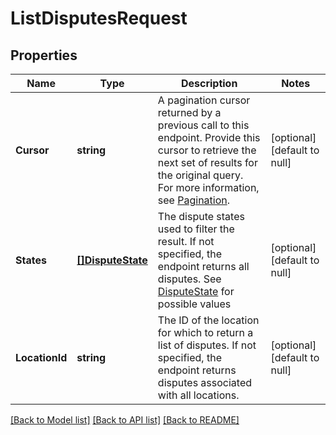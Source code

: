 # ListDisputesRequest

## Properties

 Name           | Type                                  | Description                                                                                                                                                                                                                                             | Notes                        
----------------|---------------------------------------|---------------------------------------------------------------------------------------------------------------------------------------------------------------------------------------------------------------------------------------------------------|------------------------------
 **Cursor**     | **string**                            | A pagination cursor returned by a previous call to this endpoint. Provide this cursor to retrieve the next set of results for the original query. For more information, see [Pagination](https://developer.squareup.com/docs/basics/api101/pagination). | [optional] [default to null] 
 **States**     | [**[]DisputeState**](DisputeState.md) | The dispute states used to filter the result. If not specified, the endpoint returns all disputes. See [DisputeState](#type-disputestate) for possible values                                                                                           | [optional] [default to null] 
 **LocationId** | **string**                            | The ID of the location for which to return a list of disputes. If not specified, the endpoint returns disputes associated with all locations.                                                                                                           | [optional] [default to null] 

[[Back to Model list]](../README.md#documentation-for-models) [[Back to API list]](../README.md#documentation-for-api-endpoints) [[Back to README]](../README.md)

